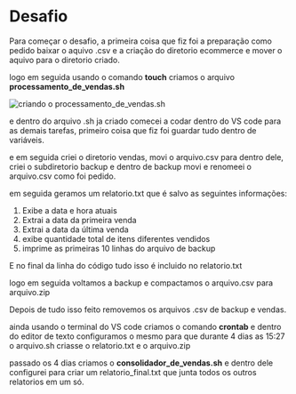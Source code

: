 # Desafio
Para começar o desafio, a primeira coisa que fiz foi a preparação como pedido
baixar o aquivo .csv e a criação do diretorio ecommerce e mover o aquivo para o diretorio criado.

logo em seguida usando o comando **touch** criamos o arquivo **processamento_de_vendas.sh**

![criando o processamento_de_vendas.sh](sprint_1/criacao_do_arquivo_processamento_de_vendas.jpg)

e dentro do arquivo .sh ja criado comecei a codar dentro do VS code para as demais tarefas, primeiro coisa que fiz foi 
guardar tudo dentro de variáveis.

e em seguida criei o diretorio vendas, movi o arquivo.csv para dentro dele, criei o subdiretorio backup e dentro de backup movi e renomeei o arquivo.csv como foi pedido.

em seguida geramos um relatorio.txt que é salvo as seguintes informações:
1. Exibe a data e hora atuais
2. Extrai a data da primeira venda 
3. Extrai a data da última venda
4. exibe quantidade total de itens diferentes vendidos 
5. imprime as primeiras 10 linhas do arquivo de backup 
   
E no final da linha do código  tudo isso é incluido no relatorio.txt


logo em seguida voltamos a backup e compactamos o arquivo.csv para arquivo.zip

Depois de tudo isso feito removemos os arquivos .csv de backup e vendas.

ainda usando o terminal do VS code criamos o comando **crontab** e dentro do editor de texto 
configuramos o mesmo para que durante 4 dias as 15:27 o arquivo.sh criasse o relatorio.txt e o arquivo.zip

passado os 4 dias criamos o **consolidador_de_vendas.sh**
e dentro dele configurei para criar um relatorio_final.txt que junta todos os outros relatorios em um só.